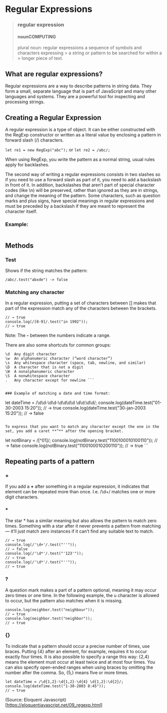 # Regular Expressions

> ### regular expression
> #### nounCOMPUTING
> plural noun: regular expressions
> a sequence of symbols and characters expressing > a string or pattern to be searched for within a > longer piece of text.
> > 


## What are regular expressions? 
Regular expressions are a way to describe patterns in string data. They form a small, separate language that is part of JavaScript and many other languages and systems. They are a powerful tool for inspecting and processing strings. 

##  Creating a Regular Expression

A regular expression is a type of object. It can be either constructed with the RegExp constructor or written as a literal value by enclosing a pattern in forward slash (/) characters.

``` let re1 = new RegExp("abc"); ```
or
``` let re2 = /abc/; ```

When using RegExp, you write the pattern as a normal string, usual rules apply for backlashes.

The second way of writing a regular expressions consists in two slashes so if you need to use a forward slash as part of it, you need to add a backslash in front of it. In addition, backslashes that aren’t part of special character codes (like \n) will be preserved, rather than ignored as they are in strings, and change the meaning of the pattern. Some characters, such as question marks and plus signs, have special meanings in regular expressions and must be preceded by a backslash if they are meant to represent the character itself.

### Example: 

``` let eighteenPlus = /eighteen\+/;
```

## Methods

### Test 

Shows if the string matches the pattern:

``` /abc/.test("abcde") -> true
/abc/.test("abxde") -> false
```

### Matching any character

In a regular expression, putting a set of characters between [] makes that part of the expression match any of the characters between the brackets.

``` console.log(/[0123456789]/.test("in 1992"));
// → true
console.log(/[0-9]/.test("in 1992"));
// → true
```

Note: The **-** between the numbers indicate a range. 

There are also some shortcuts for common groups:

```
\d	Any digit character
\w	An alphanumeric character (“word character”)
\s	Any whitespace character (space, tab, newline, and similar)
\D	A character that is not a digit
\W	A nonalphanumeric character
\S	A nonwhitespace character
.	Any character except for newline ```


### Example of matching a date and time format: 

```
let dateTime = /\d\d-\d\d-\d\d\d\d \d\d:\d\d/;
console.log(dateTime.test("01-30-2003 15:20"));
// → true
console.log(dateTime.test("30-jan-2003 15:20"));
// → false
```

To express that you want to match any character except the one in the set, you add a caret **^** after the opening bracket. 

```
let notBinary = /[^01]/;
console.log(notBinary.test("1100100010100110"));
// → false
console.log(notBinary.test("1100100010200110"));
// → true ```

## Repeating parts of a pattern

### +

If you add a **+** after something in a regular expression, it indicates that element can be repeated more than once. I.e. /\d+/ matches one or more digit characters.

### *

The star * has a similar meaning but also allows the pattern to match zero times. Something with a star after it never prevents a pattern from matching— it’ll just match zero instances if it can’t find any suitable text to match.

``` console.log(/'\d+'/.test("'123'"));
// → true
console.log(/'\d+'/.test("''"));
// → false
console.log(/'\d*'/.test("'123'"));
// → true
console.log(/'\d*'/.test("''"));
// → true
```

### ?

A question mark makes a part of a pattern optional, meaning it may occur zero times or one time. In the following example, the u character is allowed to occur, but the pattern also matches when it is missing.

``` let neighbor = /neighbou?r/;
console.log(neighbor.test("neighbour"));
// → true
console.log(neighbor.test("neighbor"));
// → true
```

### {}

To indicate that a pattern should occur a precise number of times, use braces. Putting {4} after an element, for example, requires it to occur exactly four times. It is also possible to specify a range this way: {2,4} means the element must occur at least twice and at most four times. 
You can also specify open-ended ranges when using braces by omitting the number after the comma. So, {5,} means five or more times.


```
let dateTime = /\d{1,2}-\d{1,2}-\d{4} \d{1,2}:\d{2}/;
console.log(dateTime.test("1-30-2003 8:45"));
// → true
```


(Source: Eloquent Javascript)[https://eloquentjavascript.net/09_regexp.html]
